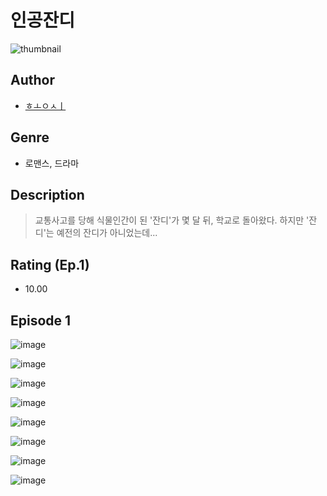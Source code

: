 # 인공잔디
![thumbnail](https://image-comic.pstatic.net/user_contents_data/challenge_comic/2023/05/25/284807/upload_3846465719226610744_480x623.jpeg)

## Author
- [ㅎㅗㅇㅅㅣ](https://comic.naver.com/artistTitle?id=284807)

## Genre
- 로맨스, 드라마

## Description
> 교통사고를 당해 식물인간이 된 '잔디'가 몇 달 뒤, 학교로 돌아왔다. 하지만 '잔디'는 예전의 잔디가 아니었는데...


## Rating (Ep.1)
- 10.00

## Episode 1
![image](https://image-comic.pstatic.net/user_contents_data/challenge_comic/2023/05/25/284807/upload_7162474063622977074.jpeg)

![image](https://image-comic.pstatic.net/user_contents_data/challenge_comic/2023/05/25/284807/upload_7003771666814022711.jpeg)

![image](https://image-comic.pstatic.net/user_contents_data/challenge_comic/2023/05/25/284807/upload_3691089561517308002.jpeg)

![image](https://image-comic.pstatic.net/user_contents_data/challenge_comic/2023/05/25/284807/upload_3775759447228769892.jpeg)

![image](https://image-comic.pstatic.net/user_contents_data/challenge_comic/2023/05/25/284807/upload_3617579314295760484.jpeg)

![image](https://image-comic.pstatic.net/user_contents_data/challenge_comic/2023/05/25/284807/upload_3473173847345619557.jpeg)

![image](https://image-comic.pstatic.net/user_contents_data/challenge_comic/2023/05/25/284807/upload_3919316082642663217.jpeg)

![image](https://image-comic.pstatic.net/user_contents_data/challenge_comic/2023/05/25/284807/upload_3832905443112662834.jpeg)
